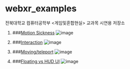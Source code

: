 # webxr_examples
전북대학교 컴퓨터공학부 &lt;게임및혼합현실> 교과목 시연용 저장소


1. ###[Motion Sickness](https://jbnu-vclab.github.io/webxr_examples/Motion_Sickness/webxr_vr_rollercoaster.html)
![image](https://user-images.githubusercontent.com/113351941/230583656-0a1b2847-14d6-48ad-9d5c-76eefa177a39.png)

2. ###[Interaction](https://jbnu-vclab.github.io/webxr_examples/Drag/Dragging.html)
![image](https://user-images.githubusercontent.com/113351941/230584296-f7c32346-9492-4198-bc64-8ee519b5714f.png)

3. ###[Moving/teleport](https://jbnu-vclab.github.io/webxr_examples/Move/Moving.html)
![image](https://user-images.githubusercontent.com/113351941/230584956-5a28c1a7-ef96-4b99-b5b6-83f70944f14b.png)

4. ###[Floating vs HUD UI](https://jbnu-vclab.github.io/webxr_examples/Move/Moving.html)
![image](https://user-images.githubusercontent.com/113351941/230585565-58c4588a-d790-49ad-9f27-3fa6a37dd763.png)

